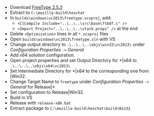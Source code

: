  * Download [FreeType 2.5.3](http://download.savannah.gnu.org/releases/freetype/freetype-2.5.3.tar.bz2)
 * Extract to `C:\mozilla-build\hexchat`
 * In `builds\windows\vc2013\freetype.vcxproj`, add:
	* `<ClCompile Include="..\..\..\src\base\ftbdf.c" />`
	* `<Import Project="..\..\..\..\stack.props" />` at the end
 * Delete `<Optimization>` lines in all `*.vcxproj` files
 * Open `builds\windows\vc2013\freetype.sln` with VS
 * Change output directory to `.\..\..\..\objs\win32\vc2013\` under _Configuration Properties_ `->` _General_
 * Add x64 solution configuration.
 * Open project properties and set Output Directory for *|x64 to `.\..\..\..\objs\x64\vc2013\`
 * Set Intermediate Directory for *|x64 to the corresponding one from |Win32.
 * Change Target Name to `freetype` under _Configuration Properties_ `->` _General_ for Release|*
 * Set configuration to Release|Win32.
 * Build in VS
 * Release with `release-x86.bat`
 * Extract package to `C:\mozilla-build\hexchat\build\Win32`
